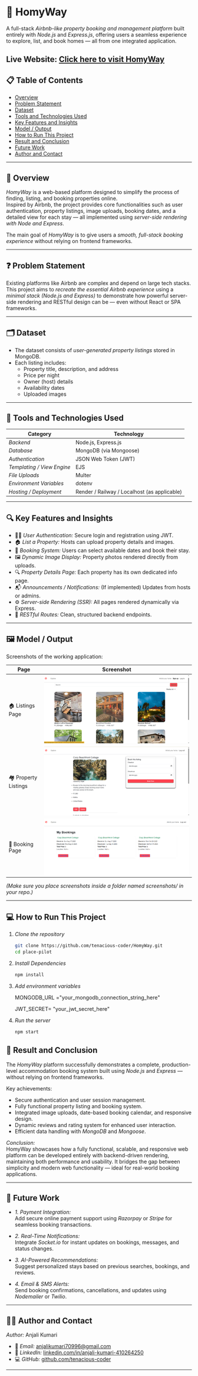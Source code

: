 # 🏡 HomyWay

A full-stack *Airbnb-like property booking and management platform* built entirely with *Node.js* and *Express.js*, offering users a seamless experience to explore, list, and book homes — all from one integrated application.

**Live Website:** [Click here to visit HomyWay]() 
---

## 📋 Table of Contents
- [Overview](#-overview)
- [Problem Statement](#-problem-statement)
- [Dataset](#-dataset)
- [Tools and Technologies Used](#-tools-and-technologies-used)
- [Key Features and Insights](#-key-features-and-insights)
- [Model / Output](#-model--output)
- [How to Run This Project](#-how-to-run-this-project)
- [Result and Conclusion](#-result-and-conclusion)
- [Future Work](#-future-work)
- [Author and Contact](#-author-and-contact)

---

## 🧭 Overview

*HomyWay* is a web-based platform designed to simplify the process of finding, listing, and booking properties online.  
Inspired by Airbnb, the project provides core functionalities such as user authentication, property listings, image uploads, booking dates, and a detailed view for each stay — all implemented using *server-side rendering with Node and Express*.

The main goal of *HomyWay* is to give users a *smooth, full-stack booking experience* without relying on frontend frameworks.

---

## ❓ Problem Statement

Existing platforms like Airbnb are complex and depend on large tech stacks.  
This project aims to *recreate the essential Airbnb experience* using a *minimal stack (Node.js and Express)* to demonstrate how powerful server-side rendering and RESTful design can be — even without React or SPA frameworks.

---

## 🗂 Dataset

- The dataset consists of *user-generated property listings* stored in MongoDB.  
- Each listing includes:  
  - Property title, description, and address  
  - Price per night  
  - Owner (host) details  
  - Availability dates  
  - Uploaded images  

---

## 🧰 Tools and Technologies Used

| Category | Technology |
|-----------|-------------|
| *Backend* | Node.js, Express.js |
| *Database* | MongoDB (via Mongoose) |
| *Authentication* | JSON Web Token (JWT) |
| *Templating / View Engine* | EJS |
| *File Uploads* | Multer |
| *Environment Variables* | dotenv |
| *Hosting / Deployment* | Render / Railway / Localhost (as applicable) |

---

## 🔍 Key Features and Insights

- 🧑‍💼 *User Authentication:* Secure login and registration using JWT.  
- 🏠 *List a Property:* Hosts can upload property details and images.  
- 📅 *Booking System:* Users can select available dates and book their stay.  
- 🖼 *Dynamic Image Display:* Property photos rendered directly from uploads.  
- 🔍 *Property Details Page:* Each property has its own dedicated info page.  
- 📬 *Announcements / Notifications:* (If implemented) Updates from hosts or admins.  
- ⚙ *Server-side Rendering (SSR):* All pages rendered dynamically via Express.  
- 🧾 *RESTful Routes:* Clean, structured backend endpoints.

---

## 🖼 Model / Output

Screenshots of the working application:

| Page | Screenshot |
|------|-------------|
| 🏠 Listings Page | ![Home Page](screenshots/listings_page.png) |
| 🏘 Property Listings | ![Properties](screenshots/particular_listing_with_bookings.png) |
| 📅 Booking Page | ![Booking Page](screenshots/booking_info.png) |

*(Make sure you place screenshots inside a folder named screenshots/ in your repo.)*

---

## 💻 How to Run This Project

1. *Clone the repository*
   ```bash
   git clone https://github.com/tenacious-coder/HomyWay.git
   cd place-pilot

2. *Install Dependencies*
   ```bash
   npm install

3. *Add environment variables*

   MONGODB_URL ="your_mongodb_connection_string_here"   

   JWT_SECRET= "your_jwt_secret_here"

4. *Run the server*
   ```bash
   npm start     


## 🏁 Result and Conclusion

The *HomyWay* platform successfully demonstrates a complete, production-level accommodation booking system built using *Node.js* and *Express* — without relying on frontend frameworks.

Key achievements:
- Secure authentication and user session management.  
- Fully functional property listing and booking system.  
- Integrated image uploads, date-based booking calendar, and responsive design.  
- Dynamic reviews and rating system for enhanced user interaction.  
- Efficient data handling with *MongoDB* and *Mongoose*.

*Conclusion:*  
HomyWay showcases how a fully functional, scalable, and responsive web platform can be developed entirely with backend-driven rendering, maintaining both performance and usability. It bridges the gap between simplicity and modern web functionality — ideal for real-world booking applications.

---

## 🚀 Future Work

- *1. Payment Integration:*  
  Add secure online payment support using *Razorpay* or *Stripe* for seamless booking transactions.

- *2. Real-Time Notifications:*  
  Integrate *Socket.io* for instant updates on bookings, messages, and status changes.


- *3. AI-Powered Recommendations:*  
  Suggest personalized stays based on previous searches, bookings, and reviews.


- *4. Email & SMS Alerts:*  
  Send booking confirmations, cancellations, and updates using *Nodemailer* or *Twilio*.

---

## 👩‍💻 Author and Contact

*Author:* Anjali Kumari  

- 📧 *Email:* [anjalikumari70996@gmail.com](anjalikumari70996@gmail.com)  
- 🔗 *LinkedIn:* [linkedin.com/in/anjali-kumari-410264250](https://www.linkedin.com/in/anjali-kumari-410264250)  
- 💻 *GitHub:* [github.com/tenacious-coder](https://github.com/tenacious-coder)

---
